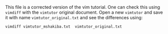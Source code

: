 This file is a corrected version of the vim tutorial. One can check this using `vimdiff` with the `vimtutor` original document. Open a new `vimtutor` and save it with 
name `vimtutor_original.txt` and see the differences using:

```
vimdiff vimtutor_mshakiba.txt  vimtutor_original.txt
```
